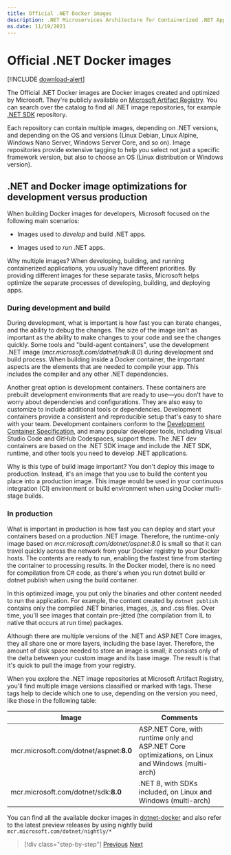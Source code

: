 ```yaml
---
title: Official .NET Docker images
description: .NET Microservices Architecture for Containerized .NET Applications | Official .NET Docker images
ms.date: 11/19/2021
---
```


# Official .NET Docker images

[!INCLUDE [download-alert](../includes/download-alert.md)]

The Official .NET Docker images are Docker images created and optimized by Microsoft. They're publicly available on [Microsoft Artifact Registry](https://mcr.microsoft.com/). You can search over the catalog to find all .NET image repositories, for example [.NET SDK](https://mcr.microsoft.com/product/dotnet/sdk/about) repository.

Each repository can contain multiple images, depending on .NET versions, and depending on the OS and versions (Linux Debian, Linux Alpine, Windows Nano Server, Windows Server Core, and so on). Image repositories provide extensive tagging to help you select not just a specific framework version, but also to choose an OS (Linux distribution or Windows version).

## .NET and Docker image optimizations for development versus production

When building Docker images for developers, Microsoft focused on the following main scenarios:

- Images used to *develop* and build .NET apps.

- Images used to *run* .NET apps.

Why multiple images? When developing, building, and running containerized applications, you usually have different priorities. By providing different images for these separate tasks, Microsoft helps optimize the separate processes of developing, building, and deploying apps.

### During development and build

During development, what is important is how fast you can iterate changes, and the ability to debug the changes. The size of the image isn't as important as the ability to make changes to your code and see the changes quickly. Some tools and "build-agent containers", use the development .NET image (*mcr.microsoft.com/dotnet/sdk:8.0*) during development and build process. When building inside a Docker container, the important aspects are the elements that are needed to compile your app. This includes the compiler and any other .NET dependencies.

Another great option is development containers. These containers are prebuilt development environments that are ready to use&mdash;you don't have to worry about dependencies and configurations. They are also easy to customize to include additional tools or dependencies. Development containers provide a consistent and reproducible setup that's easy to share with your team. Development containers conform to the [Development Container Specification], and many popular developer tools, including Visual Studio Code and GitHub Codespaces, support them. The .NET dev containers are based on the .NET SDK image and include the .NET SDK, runtime, and other tools you need to develop .NET applications.

[Development Container Specification]: https://containers.dev/implementors/spec/

Why is this type of build image important? You don't deploy this image to production. Instead, it's an image that you use to build the content you place into a production image. This image would be used in your continuous integration (CI) environment or build environment when using Docker multi-stage builds.

### In production

What is important in production is how fast you can deploy and start your containers based on a production .NET image. Therefore, the runtime-only image based on *mcr.microsoft.com/dotnet/aspnet:8.0* is small so that it can travel quickly across the network from your Docker registry to your Docker hosts. The contents are ready to run, enabling the fastest time from starting the container to processing results. In the Docker model, there is no need for compilation from C\# code, as there's when you run dotnet build or dotnet publish when using the build container.

In this optimized image, you put only the binaries and other content needed to run the application. For example, the content created by `dotnet publish` contains only the compiled .NET binaries, images, .js, and .css files. Over time, you'll see images that contain pre-jitted (the compilation from IL to native that occurs at run time) packages.

Although there are multiple versions of the .NET and ASP.NET Core images, they all share one or more layers, including the base layer. Therefore, the amount of disk space needed to store an image is small; it consists only of the delta between your custom image and its base image. The result is that it's quick to pull the image from your registry.

When you explore the .NET image repositories at Microsoft Artifact Registry, you'll find multiple image versions classified or marked with tags. These tags help to decide which one to use, depending on the version you need, like those in the following table:

| Image | Comments |
|-------|----------|
| mcr.microsoft.com/dotnet/aspnet:**8.0** | ASP.NET Core, with runtime only and ASP.NET Core optimizations, on Linux and Windows (multi-arch) |
| mcr.microsoft.com/dotnet/sdk:**8.0** | .NET 8, with SDKs included, on Linux and Windows (multi-arch) |

You can find all the available docker images in [dotnet-docker](https://github.com/dotnet/dotnet-docker) and also refer to the latest preview releases by using nightly build `mcr.microsoft.com/dotnet/nightly/*`

> [!div class="step-by-step"]
> [Previous](net-container-os-targets.md)
> [Next](../architect-microservice-container-applications/index.md)
